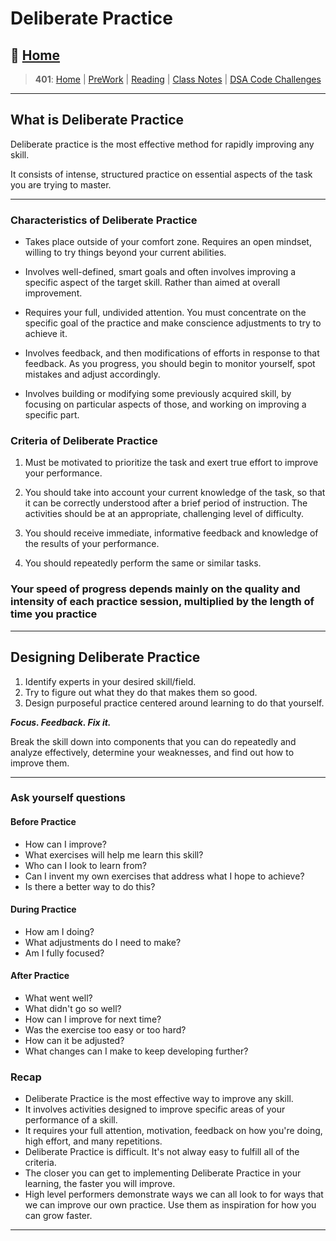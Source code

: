# Deliberate Practice

## 🏡 [**Home**](https://mistidinzy.github.io/ReadingNotes/)

> **401**: [Home](/c401home.md)
|
[PreWork](/401/PreworkRM.md)
|
[Reading](/401/ReadingRM.md)
|
[Class Notes](/401/ClassRM.md)
|
[DSA Code Challenges](https://mistidinzy.github.io/data-structures-and-algorithms/)
>

_____

## What is Deliberate Practice

Deliberate practice is the most effective method for rapidly improving any skill.

It consists of intense, structured practice on essential aspects of the task you are trying to master.

_____

### Characteristics of Deliberate Practice

* Takes place outside of your comfort zone. Requires an open mindset, willing to try things beyond your current abilities.

* Involves well-defined, smart goals and often involves improving a specific aspect of the target skill. Rather than aimed at overall improvement.

* Requires your full, undivided attention. You must concentrate on the specific goal of the practice and make conscience adjustments to try to achieve it.

* Involves feedback, and then modifications of efforts in response to that feedback. As you progress, you should begin to monitor yourself, spot mistakes and adjust accordingly.

* Involves building or modifying some previously acquired skill, by focusing on particular aspects of those, and working on improving a specific part.

### Criteria of Deliberate Practice

1. Must be motivated to prioritize the task and exert true effort to improve your performance.

2. You should take into account your current knowledge of the task, so that it can be correctly understood after a brief period of instruction. The activities should be at an appropriate, challenging level of difficulty.

3. You should receive immediate, informative feedback and knowledge of the results of your performance.

4. You should repeatedly perform the same or similar tasks.

### Your speed of progress depends mainly on the quality and intensity of each practice session, multiplied by the length of time you practice

_____

## Designing Deliberate Practice

1. Identify experts in your desired skill/field.
2. Try to figure out what they do that makes them so good.
3. Design purposeful practice centered around learning to do that yourself.

***Focus. Feedback. Fix it.***

Break the skill down into components that you can do repeatedly and analyze effectively, determine your weaknesses, and find out how to improve them.

---

### Ask yourself questions

#### Before Practice

* How can I improve?
* What exercises will help me learn this skill?
* Who can I look to learn from?
* Can I invent my own exercises that address what I hope to achieve?
* Is there a better way to do this?

#### During Practice

* How am I doing?
* What adjustments do I need to make?
* Am I fully focused?

#### After Practice

* What went well?
* What didn't go so well?
* How can I improve for next time?
* Was the exercise too easy or too hard?
* How can it be adjusted?
* What changes can I make to keep developing further?

### Recap

* Deliberate Practice is the most effective way to improve any skill.
* It involves activities designed to improve specific areas of your performance of a skill.
* It requires your full attention, motivation, feedback on how you're doing, high effort, and many repetitions.
* Deliberate Practice is difficult. It's not alway easy to fulfill all of the criteria.
* The closer you can get to implementing Deliberate Practice in your learning, the faster you will improve.
* High level performers demonstrate ways we can all look to for ways that we can improve our own practice. Use them as inspiration for how you can grow faster.

---
